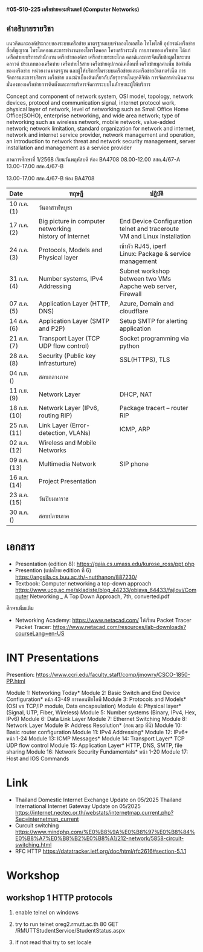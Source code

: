 #**05-510-225 เครือข่ายคอมพิวเตอร์ (Computer Networks)**

## คำอธิบายรายวิชา

แนวคิดและองค์ประกอบของระบบเครือข่าย มาตรฐานแบบจำลองโอเอสไอ โทโพโลยี อุปกรณ์เครือข่าย สื่อสัญญาณ โพรโตคอลและการทำงานของโพรโตคอล โครงสร้างระดับ กายภาพของเครือข่าย ได้แก่ เครือข่ายยบริการสำนักงาน เครือข่ายองค์กร เครือข่ายยระยะไกล คลาด์และการจัดเก็บข้อมูลในระบบคลาวด์ ประเภทของเครือข่าย เครือข่ายไร้สาย เครือข่ายอุปกรณ์เคลื่อนที่ เครือข่ายมูลค่าเพิ่ม ข้อจำกัดของเครือข่าย หน่วยงานมาตรฐาน และผู้ให้บริการในระบบเครือข่ายและเครือข่ายอินเทอร์เน็ต การจัดการและการบริหาร เครือข่าย แนะนำเบื้องต้นเกี่ยวกับภัยรุกรานในยุคดิจิทัล การจัดการดำเนินความมั่นคงของเครือข่ายการติดตั้งและการบริหารจัดการระบบในลักษณะผู้ให้บริการ 

Concept and component of network system, OSI model, topology, network devices, protocol
and communication signal, internet protocol work, physical layer of network, level of networking such
as Small Office Home Office(SOHO), enterprise networking, and wide area network; type of networking
such as wireless network, mobile network, value-added network; network limitation, standard
organization for network and internet, network and internet service provider, network management
and operation, an introduction to network threat and network security management, server
installation and management as a service provider

ภาคการศึกษาที่ 1/2568 เรียนวันพฤหัสบดี ห้อง BA4708
08.00-12.00 สสค.4/67-A
13.00-17.00 สสค.4/67-B

13.00-17.00 สสค.4/67-B ห้อง BA4708

| Date  | ทฤษฎี                                                 | ปฎิบัติ                                                             |
| :----------- | ----------------------------------------------------------- | ------------------------------------------------------------ |
| 10 ก.ค. (1)  | วันอาสาฬหบูชา                                                 |                                                              |
| 17 ก.ค. (2)  | Big picture in computer networking<br />history of Internet | End Device Configuration<br />telnet and traceroute<br />VM and Linux Installation |
| 24 ก.ค. (3)  | Protocols, Models and Physical layer                        | เข้าหัว RJ45, iperf <br />Linux: Package & service management  |
| 31 ก.ค. (4)  | Number systems, IPv4 Addressing                             | Subnet workshop between two VMs<br />Aapche web server, Firewall |
| 07 ส.ค. (5)  | Application Layer (HTTP, DNS)                               | Azure, Domain and cloudflare                                 |
| 14 ส.ค. (6)  | Application Layer (SMTP and P2P)                            | Setup SMTP for alerting application                          |
| 21 ส.ค. (7)  | Transport Layer (TCP UDP flow control)                      | Socket programming via python                                |
| 28 ส.ค. (8)  | Security (Public key infrasturture)                         | SSL(HTTPS), TLS                                              |
| 04 ก.ย. ()   | สอบกลางภาค                                                  |                                                              |
| 11 ก.ย. (9)  | Network Layer                                               | DHCP, NAT                                                    |
| 18 ก.ย. (10) | Network Layer (IPv6, routing RIP)                           | Package tracert – router RIP                                 |
| 25 ก.ย. (11) | Link Layer (Error-detection, VLANs)                         | ICMP, ARP                                                    |
| 02 ต.ค. (12) | Wireless and Mobile Networks                                |                                                              |
| 09 ต.ค. (13) | Multimedia Network                                          | SIP phone                                                    |
| 16 ต.ค. (14) | Project Presentation                                        |                                                              |
| 23 ต.ค. (15) | วันปิยมหาราช                                                  |                                                              |
| 30 ต.ค. ()   | สอบปลายภาค                                                  |                                                              |

# เอกสาร

- Presentation (edition 8): https://gaia.cs.umass.edu/kurose_ross/ppt.php
- Presention (แปลไทย edition ที่ 6) https://angsila.cs.buu.ac.th/~nutthanon/887230/
- Textbook: Computer networking a top-down approach https://www.ucg.ac.me/skladiste/blog_44233/objava_64433/fajlovi/Computer Networking _ A Top Down Approach, 7th, converted.pdf

ศึกษาเพิ่มเเติม

- Networking Academy: https://www.netacad.com/ ให้เรียน Packet Tracer
  Packet Tracer: https://www.netacad.com/resources/lab-downloads?courseLang=en-US




# INT Presentations 
Presention: https://www.ccri.edu/faculty_staff/comp/jmowry/CSCO-1850-PP.html

Module 1: Networking Today*
Module 2: Basic Switch and End Device Configuration* หน้า 43-49 การคอนฟิกไอพี
Module 3: Protocols and Models* (OSI vs TCP/IP  module, Data encapsulation)
Module 4: Physical layer* (Signal, UTP, Fiber, Wireless)
Module 5: Number systems (Binary, IPv4, Hex, IPv6)
Module 6: Data Link Layer
Module 7: Ethernet Switching 
Module 8: Network Layer
Module 9: Address Resolution* (สอน arp ที่นี่)
Module 10: Basic router configuration
Module 11: IPv4 Addressing*
Module 12: IPv6* หน้า 1-24
Module 13: ICMP Messages*
Module 14: Transport Layer* TCP UDP flow control
Module 15: Application Layer* HTTP, DNS, SMTP, file sharing
Module 16: Network Security Fundamentals* หน้า 1-20
Module 17: Host and IOS Commands

# Link

- Thailand Domestic Internet Exchange Update on 05/2025 Thailand International Internet Gateway Update on 05/2025 https://internet.nectec.or.th/webstats/internetmap.current.php?Sec=internetmap_current
- Curcuit switching
  https://www.mindphp.com/%E0%B8%9A%E0%B8%97%E0%B8%84%E0%B8%A7%E0%B8%B2%E0%B8%A1/212-network/5858-circuit-switching.html
- RFC HTTP https://datatracker.ietf.org/doc/html/rfc2616#section-5.1.1



# Workshop

## workshop 1 HTTP protocols

1. enable telnel on windows

2. try to run
telnet oreg2.rmutt.ac.th 80
GET /RMUTTStudentService/StudentStatus.aspx

3. if not read thai try to set locale

